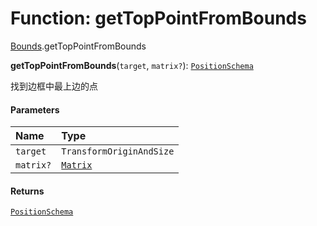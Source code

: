 # Function: getTopPointFromBounds

[Bounds](/auto-docs/free-layout-editor/modules/Bounds.md).getTopPointFromBounds

**getTopPointFromBounds**(`target`, `matrix?`): [`PositionSchema`](/auto-docs/free-layout-editor/interfaces/PositionSchema.md)

找到边框中最上边的点

#### Parameters

| Name | Type |
| :------ | :------ |
| `target` | `TransformOriginAndSize` |
| `matrix?` | [`Matrix`](/auto-docs/free-layout-editor/classes/Matrix.md) |

#### Returns

[`PositionSchema`](/auto-docs/free-layout-editor/interfaces/PositionSchema.md)
